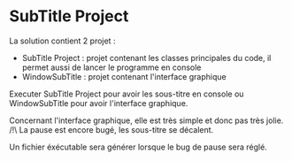 # SubTitle Project

La solution contient 2 projet :

* SubTitle Project : projet contenant les classes principales du code, il permet aussi de lancer le programme en console
* WindowSubTitle : projet contenant l'interface graphique


Executer SubTitle Project pour avoir les sous-titre en console ou WindowSubTitle pour avoir l'interface graphique.

Concernant l'interface graphique, elle est très simple et donc pas très jolie.
/!\ La pause est encore bugé, les sous-titre se décalent.

Un fichier éxécutable sera générer lorsque le bug de pause sera réglé.
